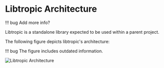 # Libtropic Architecture
!!! bug
    Add more info?

Libtropic is a standalone library expected to be used within a parent project.

The following figure depicts libtropic's architecture:

!!! bug
    The figure includes outdated information. 

![Libtropic Architecture](../img/libtropic_arch.drawio.png)